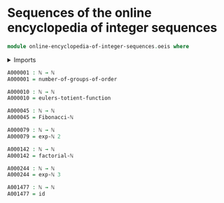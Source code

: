 # Sequences of the online encyclopedia of integer sequences

```agda
module online-encyclopedia-of-integer-sequences.oeis where
```

<details><summary>Imports</summary>

```agda
open import elementary-number-theory.eulers-totient-function
open import elementary-number-theory.exponentiation-natural-numbers
open import elementary-number-theory.factorials
open import elementary-number-theory.fibonacci-sequence
open import elementary-number-theory.natural-numbers

open import finite-group-theory.finite-groups

open import foundation.functions
```

</details>

```agda
A000001 : ℕ → ℕ
A000001 = number-of-groups-of-order

A000010 : ℕ → ℕ
A000010 = eulers-totient-function

A000045 : ℕ → ℕ
A000045 = Fibonacci-ℕ

A000079 : ℕ → ℕ
A000079 = exp-ℕ 2

A000142 : ℕ → ℕ
A000142 = factorial-ℕ

A000244 : ℕ → ℕ
A000244 = exp-ℕ 3

A001477 : ℕ → ℕ
A001477 = id
```
